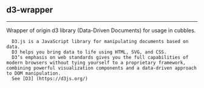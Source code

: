 ## d3-wrapper

<hr/>
Wrapper of origin d3 library (Data-Driven Documents) for usage in cubbles.  

      D3.js is a JavaScript library for manipulating documents based on data. 
      D3 helps you bring data to life using HTML, SVG, and CSS. 
      D3’s emphasis on web standards gives you the full capabilities of modern browsers without tying yourself to a proprietary framework, combining powerful visualization components and a data-driven approach to DOM manipulation.
      See [D3] (https://d3js.org/) 
